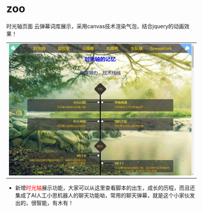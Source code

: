 # zoo
时光轴页面
云弹幕词库展示，采用canvas技术渲染气泡，结合jquery的动画效果！
    <table>
        <tr><td><a href="https://popzoo.github.io/zoo/" target="_blank"><img src="https://raw.githubusercontent.com/popzoo/zoo/master/img/timelineshow.jpg" width="100%"></a></td></tr>
   </table>
   <ul>
    <li>新增<a href="https://popzoo.github.io/zoo/" style=" color:red; text-decoration:none" target="_blank">时光轴</a>展示功能，大家可以从这里查看脚本的出生，成长的历程，而且还集成了AI人工小思机器人的聊天功能呦，常用的聊天弹幕，就是这个小家伙发出的，很智能，有木有！</li>
  </ul>
